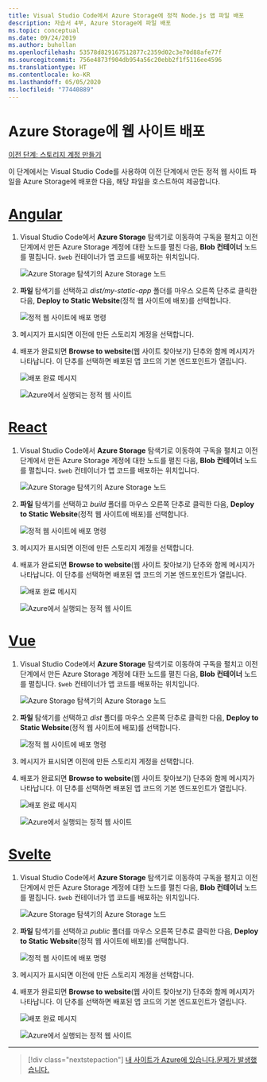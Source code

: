 ```yaml
---
title: Visual Studio Code에서 Azure Storage에 정적 Node.js 앱 파일 배포
description: 자습서 4부, Azure Storage에 파일 배포
ms.topic: conceptual
ms.date: 09/24/2019
ms.author: buhollan
ms.openlocfilehash: 53578d829167512877c2359d02c3e70d88afe77f
ms.sourcegitcommit: 756e4873f904db954a56c20ebb2f1f5116ee4596
ms.translationtype: HT
ms.contentlocale: ko-KR
ms.lasthandoff: 05/05/2020
ms.locfileid: "77440889"
---
```

# <a name="deploy-the-website-to-azure-storage"></a>Azure Storage에 웹 사이트 배포

[이전 단계: 스토리지 계정 만들기](tutorial-vscode-static-website-node-03.md)

이 단계에서는 Visual Studio Code를 사용하여 이전 단계에서 만든 정적 웹 사이트 파일을 Azure Storage에 배포한 다음, 해당 파일을 호스트하여 제공합니다.

# <a name="angular"></a>[Angular](#tab/angular)

1. Visual Studio Code에서 **Azure Storage** 탐색기로 이동하여 구독을 펼치고 이전 단계에서 만든 Azure Storage 계정에 대한 노드를 펼친 다음, **Blob 컨테이너** 노드를 펼칩니다. `$web` 컨테이너가 앱 코드를 배포하는 위치입니다.

   ![Azure Storage 탐색기의 Azure Storage 노드](media/static-website/storage-nodes.png)

1. **파일** 탐색기를 선택하고 _dist/my-static-app_ 폴더를 마우스 오른쪽 단추로 클릭한 다음, **Deploy to Static Website**(정적 웹 사이트에 배포)를 선택합니다.

    ![정적 웹 사이트에 배포 명령](media/static-website/deploy-build-angular.png)

1. 메시지가 표시되면 이전에 만든 스토리지 계정을 선택합니다.

1. 배포가 완료되면 **Browse to website**(웹 사이트 찾아보기) 단추와 함께 메시지가 나타납니다. 이 단추를 선택하면 배포된 앱 코드의 기본 엔드포인트가 열립니다.

    ![배포 완료 메시지](media/static-website/deployment-complete.png)

    ![Azure에서 실행되는 정적 웹 사이트](media/static-website/azure-app-angular.png)

# <a name="react"></a>[React](#tab/react)

1. Visual Studio Code에서 **Azure Storage** 탐색기로 이동하여 구독을 펼치고 이전 단계에서 만든 Azure Storage 계정에 대한 노드를 펼친 다음, **Blob 컨테이너** 노드를 펼칩니다. `$web` 컨테이너가 앱 코드를 배포하는 위치입니다.

   ![Azure Storage 탐색기의 Azure Storage 노드](media/static-website/storage-nodes.png)

1. **파일** 탐색기를 선택하고 _build_ 폴더를 마우스 오른쪽 단추로 클릭한 다음, **Deploy to Static Website**(정적 웹 사이트에 배포)를 선택합니다.

    ![정적 웹 사이트에 배포 명령](media/static-website/deploy-build-react.png)

1. 메시지가 표시되면 이전에 만든 스토리지 계정을 선택합니다.

1. 배포가 완료되면 **Browse to website**(웹 사이트 찾아보기) 단추와 함께 메시지가 나타납니다. 이 단추를 선택하면 배포된 앱 코드의 기본 엔드포인트가 열립니다.

    ![배포 완료 메시지](media/static-website/deployment-complete.png)

    ![Azure에서 실행되는 정적 웹 사이트](media/static-website/azure-app-react.png)

# <a name="vue"></a>[Vue](#tab/vue)

1. Visual Studio Code에서 **Azure Storage** 탐색기로 이동하여 구독을 펼치고 이전 단계에서 만든 Azure Storage 계정에 대한 노드를 펼친 다음, **Blob 컨테이너** 노드를 펼칩니다. `$web` 컨테이너가 앱 코드를 배포하는 위치입니다.

   ![Azure Storage 탐색기의 Azure Storage 노드](media/static-website/storage-nodes.png)

1. **파일** 탐색기를 선택하고 _dist_ 폴더를 마우스 오른쪽 단추로 클릭한 다음, **Deploy to Static Website**(정적 웹 사이트에 배포)를 선택합니다.

    ![정적 웹 사이트에 배포 명령](media/static-website/deploy-build-vue.png)

1. 메시지가 표시되면 이전에 만든 스토리지 계정을 선택합니다.

1. 배포가 완료되면 **Browse to website**(웹 사이트 찾아보기) 단추와 함께 메시지가 나타납니다. 이 단추를 선택하면 배포된 앱 코드의 기본 엔드포인트가 열립니다.

    ![배포 완료 메시지](media/static-website/deployment-complete.png)

    ![Azure에서 실행되는 정적 웹 사이트](media/static-website/azure-app-vue.png)

# <a name="svelte"></a>[Svelte](#tab/svelte)

1. Visual Studio Code에서 **Azure Storage** 탐색기로 이동하여 구독을 펼치고 이전 단계에서 만든 Azure Storage 계정에 대한 노드를 펼친 다음, **Blob 컨테이너** 노드를 펼칩니다. `$web` 컨테이너가 앱 코드를 배포하는 위치입니다.

   ![Azure Storage 탐색기의 Azure Storage 노드](media/static-website/storage-nodes.png)

1. **파일** 탐색기를 선택하고 _public_ 폴더를 마우스 오른쪽 단추로 클릭한 다음, **Deploy to Static Website**(정적 웹 사이트에 배포)를 선택합니다.

    ![정적 웹 사이트에 배포 명령](media/static-website/deploy-build-svelte.png)

1. 메시지가 표시되면 이전에 만든 스토리지 계정을 선택합니다.

1. 배포가 완료되면 **Browse to website**(웹 사이트 찾아보기) 단추와 함께 메시지가 나타납니다. 이 단추를 선택하면 배포된 앱 코드의 기본 엔드포인트가 열립니다.

    ![배포 완료 메시지](media/static-website/deployment-complete-svelte.png)

    ![Azure에서 실행되는 정적 웹 사이트](media/static-website/azure-app-svelte.png)

---

> [!div class="nextstepaction"]
> [내 사이트가 Azure에 있습니다.](tutorial-vscode-static-website-node-05.md)[문제가 발생했습니다.](https://www.research.net/r/PWZWZ52?tutorial=node-deployment-staticwebsite&step=create-storage)
